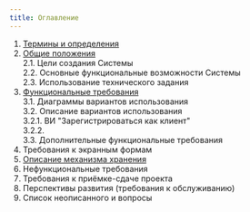 ```yaml
---
title: Оглавление
---
```


1. [Термины и определения](../terminy-i-opredeleniya)  
2. [Общие положения](../obshie-polozheniya)  
	2.1. Цели создания Системы  
	2.2. Основные функциональные возможности Системы  
	2.3. Использование технического задания  
3. [Функциональные требования](../funkcionalnye-trebovaniya)  
	3.1. Диаграммы вариантов использования  
	3.2. Описание вариантов использования  
	3.2.1. ВИ "Зарегистрироваться как клиент"  
	3.2.2.  
	3.3. Дополнительные функциональные требования  
4. Требования к экранным формам  
5. [Описание механизма хранения](../opisanie-mekhanizma-khraneniya)  
6. Нефункциональные требования  
7. Требования к приёмке-сдаче проекта  
8. Перспективы развития (требования к обслуживанию)  
9. Список неописанного и вопросы  